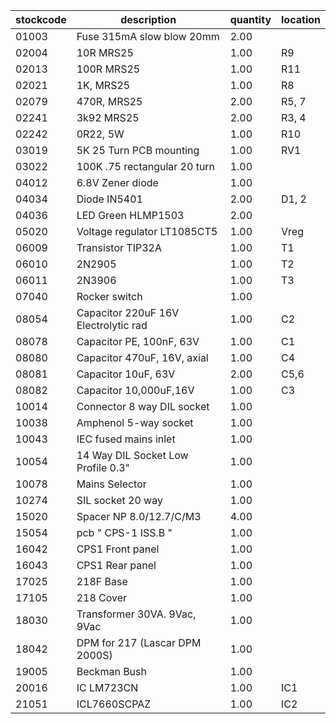 |stockcode|description|quantity|location|
|---------|-----------|--------|--------|
|01003|Fuse 315mA slow blow 20mm|2.00||
|02004|10R MRS25|1.00|R9|
|02013|100R MRS25|1.00|R11|
|02021|1K, MRS25|1.00|R8|
|02079|470R, MRS25|2.00|R5, 7|
|02241|3k92 MRS25|2.00|R3, 4|
|02242|0R22, 5W|1.00|R10|
|03019|5K 25 Turn PCB mounting|1.00|RV1|
|03022|100K .75 rectangular 20 turn|1.00||
|04012|6.8V Zener diode|1.00||
|04034|Diode IN5401|2.00|D1, 2|
|04036|LED Green HLMP1503|2.00||
|05020|Voltage regulator LT1085CT5|1.00|Vreg|
|06009|Transistor TIP32A|1.00|T1|
|06010|2N2905|1.00|T2|
|06011|2N3906|1.00|T3|
|07040|Rocker switch|1.00||
|08054|Capacitor 220uF 16V Electrolytic rad|1.00|C2|
|08078|Capacitor PE, 100nF, 63V|1.00|C1|
|08080|Capacitor 470uF, 16V, axial|1.00|C4|
|08081|Capacitor 10uF, 63V|2.00|C5,6|
|08082|Capacitor 10,000uF,16V|1.00|C3|
|10014|Connector 8 way DIL socket|1.00||
|10038|Amphenol  5-way socket|1.00||
|10043|IEC fused mains inlet|1.00||
|10054|14 Way DIL Socket Low Profile 0.3"|1.00||
|10078|Mains Selector|1.00||
|10274|SIL socket 20 way|1.00||
|15020|Spacer NP 8.0/12.7/C/M3|4.00||
|15054|pcb  " CPS-1 ISS.B "|1.00||
|16042|CPS1 Front panel|1.00||
|16043|CPS1 Rear panel|1.00||
|17025|218F Base|1.00||
|17105|218 Cover|1.00||
|18030|Transformer 30VA. 9Vac, 9Vac|1.00||
|18042|DPM for 217 (Lascar DPM 2000S)|1.00||
|19005|Beckman Bush|1.00||
|20016|IC LM723CN|1.00|IC1|
|21051|ICL7660SCPAZ|1.00|IC2|
